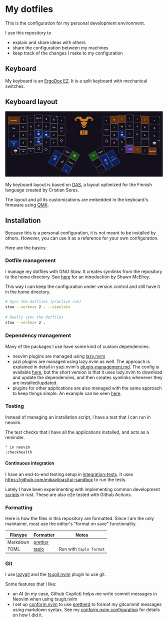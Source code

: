 # My dotfiles

This is the configuration for my personal development environment.

I use this repository to

- explain and share ideas with others
- share the configuration between my machines
- keep track of the changes I make to my configuration

## Keyboard

My keyboard is an [ErgoDox EZ](https://ergodox-ez.com/). It is a split keyboard
with mechanical switches.

## Keyboard layout

![Image of my keyboard layout](./assets/keyboard.png)

My keyboard layout is based on
[DAS](https://web.archive.org/web/20231108015515/https://c.seres.fi/das), a
layout optimized for the Finnish language created by Cristian Seres.

The layout and all its customizations are embedded in the keyboard's firmware
using [QMK](https://qmk.fm/).

## Installation

Because this is a personal configuration, it is not meant to be installed by
others. However, you can use it as a reference for your own configuration.

Here are the basics:

### Dotfile management

I manage my dotfiles with GNU Stow. It creates symlinks from the repository to
the home directory. See
[here](https://dev.to/spacerockmedia/how-i-manage-my-dotfiles-using-gnu-stow-4l59)
for an introduction by Shawn McElroy.

This way I can keep the configuration under version control and still have it in
the home directory.

```sh
# Sync the dotfiles (practice run)
stow --verbose 2 . --simulate

# Really sync the dotfiles
stow --verbose 2 .
```

### Dependency management

Many of the packages I use have some kind of custom dependencies:

- neovim plugins are managed using [lazy.nvim](https://lazy.folke.io/)
- yazi plugins are managed using lazy.nvim as well. The approach is explained in
  detail in yazi.nvim's
  [plugin-management.md](https://github.com/mikavilpas/yazi.nvim/blob/main/documentation/plugin-management.md).
  The config is available [here](.config/nvim/lua/plugins/my-file-manager.lua),
  but the short version is that it uses lazy.nvim to download and update the
  dependencies, and then creates symlinks whenever they are installed/updated.
- plugins for other applications are also managed with the same approach to keep
  things simple. An example can be seen
  [here](.config/nvim/lua/plugins/dotfiles.lua).

### Testing

Instead of managing an installation script, I have a test that I can run in
neovim.

The test checks that I have all the applications installed, and acts as a
reminder.

```vim
" in neovim
:checkhealth
```

#### Continuous integration

I have an end-to-end testing setup in [integration-tests](./integration-tests).
It uses <https://github.com/mikavilpas/tui-sandbox> to run the tests.

Lately I have been experimenting with implementing common development
[scripts](./scripts) in rust. These are also e2e tested with Github Actions.

### Formatting

Here is how the files in this repository are formatted. Since I am the only
maintainer, most use the editor's "format on save" functionality.

| Filetype | Formatter                                 | Notes                   |
| -------- | ----------------------------------------- | ----------------------- |
| Markdown | [prettier](https://prettier.io/)          |                         |
| TOML     | [taplo](https://github.com/tamasfe/taplo) | Run with `taplo format` |

### Git

I use [lazygit](https://github.com/jesseduffield/lazygit) and the
[tsugit.nvim](https://github.com/mikavilpas/tsugit.nvim) plugin to use git.

Some features that I like:

- an AI (in my case, Github Copilot) helps me write commit messages in Neovim
  when using tsugit.nvim
- I set up [conform.nvim](https://github.com/stevearc/conform.nvim) to use
  [prettierd](https://github.com/fsouza/prettierd) to format my gitcommit
  messages using markdown syntax. See my
  [conform.nvim configuration](.config/nvim/lua/plugins/formatting.lua) for
  details on how I did it.
